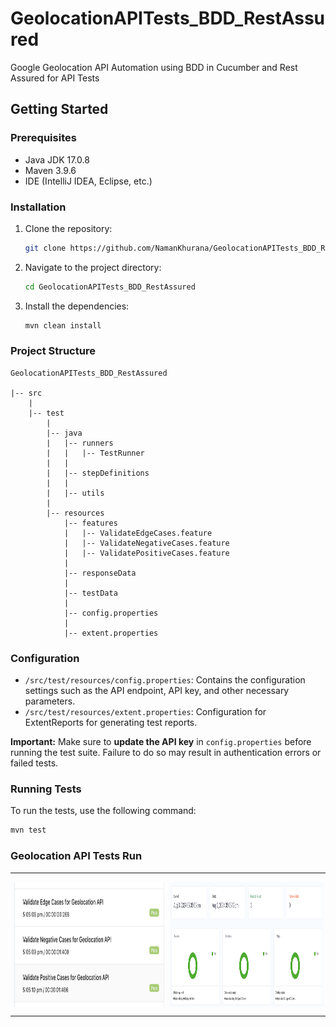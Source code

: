 # GeolocationAPITests_BDD_RestAssured
Google Geolocation API Automation using BDD in Cucumber and Rest Assured for API Tests

## Getting Started

### Prerequisites

- Java JDK 17.0.8
- Maven 3.9.6
- IDE (IntelliJ IDEA, Eclipse, etc.)

### Installation

1. Clone the repository:

    ```bash
    git clone https://github.com/NamanKhurana/GeolocationAPITests_BDD_RestAssured.git
    ```

2. Navigate to the project directory:

    ```bash
    cd GeolocationAPITests_BDD_RestAssured
    ```

3. Install the dependencies:

    ```bash
    mvn clean install
    ```

### Project Structure

```
GeolocationAPITests_BDD_RestAssured

|-- src
    |
    |-- test
        |
        |-- java
        |   |-- runners
        |   |   |-- TestRunner
        |   |
        |   |-- stepDefinitions
        |   |
        |   |-- utils
        |
        |-- resources
            |-- features
            |   |-- ValidateEdgeCases.feature
            |   |-- ValidateNegativeCases.feature
            |   |-- ValidatePositiveCases.feature
            |
            |-- responseData
            |
            |-- testData
            |
            |-- config.properties
            |
            |-- extent.properties
```

### Configuration

- `/src/test/resources/config.properties`: Contains the configuration settings such as the API endpoint, API key, and other necessary parameters.
- `/src/test/resources/extent.properties`: Configuration for ExtentReports for generating test reports.

**Important:** Make sure to **update the API key** in `config.properties` before running the test suite. Failure to do so may result in authentication errors or failed tests.


### Running Tests

To run the tests, use the following command:

```bash
mvn test
```

### Geolocation API Tests Run

---

<div style="display: flex; justify-content: space-around;">
  <img src="/assets/geolocation_api_features.png" style="width: 49%; height: 200px;" />
  <img src="/assets/geolocation_test_run.png" style="width: 49%; height: 200px;" />
</div>

---